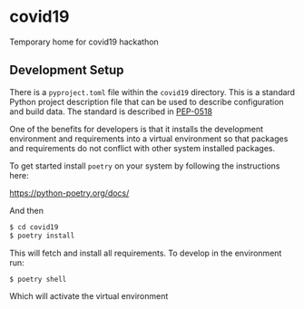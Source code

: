 # covid19

Temporary home for covid19 hackathon

## Development Setup

There is a `pyproject.toml` file within the `covid19` directory. This is a standard Python project description file
that can be used to describe configuration and build data. The standard is described in [PEP-0518](https://www.python.org/dev/peps/pep-0518/)

One of the benefits for developers is that it installs the development environment and requirements into a virtual environment so that packages and requirements do not conflict with other system installed packages.

To get started install `poetry` on your system by following the instructions here:

https://python-poetry.org/docs/

And then

```sh
$ cd covid19
$ poetry install
```

This will fetch and install all requirements. To develop in the environment run:

```sh
$ poetry shell
```

Which will activate the virtual environment
